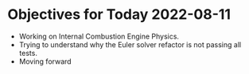 # Objectives for Today 2022-08-11

- Working on Internal Combustion Engine Physics.
- Trying to understand why the Euler solver refactor is not passing all tests.
- Moving forward
